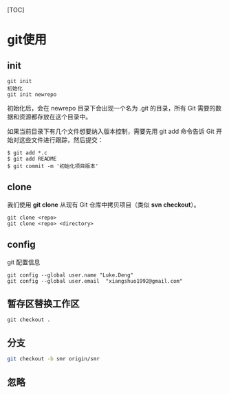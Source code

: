 [TOC]

# git使用

## init

```shell
git init	
初始化
git init newrepo
```

初始化后，会在 newrepo 目录下会出现一个名为 .git 的目录，所有 Git 需要的数据和资源都存放在这个目录中。

如果当前目录下有几个文件想要纳入版本控制，需要先用 git add 命令告诉 Git 开始对这些文件进行跟踪，然后提交：

```shell
$ git add *.c
$ git add README
$ git commit -m '初始化项目版本'
```

## clone

我们使用 **git clone** 从现有 Git 仓库中拷贝项目（类似 **svn checkout**）。

```shell
git clone <repo>
git clone <repo> <directory>
```

## config

git 配置信息

```shel
git config --global user.name "Luke.Deng"
git config --global user.email  "xiangshuo1992@gmail.com"
```

## 暂存区替换工作区

```shell
git checkout .
```



## 分支

```bash
git checkout -b smr origin/smr
```

## 忽略

```shell

```

